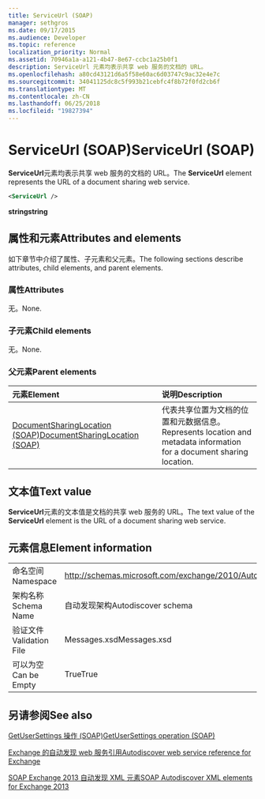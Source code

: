 ```yaml
---
title: ServiceUrl (SOAP)
manager: sethgros
ms.date: 09/17/2015
ms.audience: Developer
ms.topic: reference
localization_priority: Normal
ms.assetid: 70946a1a-a121-4b47-8e67-ccbc1a25b0f1
description: ServiceUrl 元素均表示共享 web 服务的文档的 URL。
ms.openlocfilehash: a80cd43121d6a5f58e60ac6d03747c9ac32e4e7c
ms.sourcegitcommit: 34041125dc8c5f993b21cebfc4f8b72f0fd2cb6f
ms.translationtype: MT
ms.contentlocale: zh-CN
ms.lasthandoff: 06/25/2018
ms.locfileid: "19827394"
---
```

# <a name="serviceurl-soap"></a><span data-ttu-id="c81dd-103">ServiceUrl (SOAP)</span><span class="sxs-lookup"><span data-stu-id="c81dd-103">ServiceUrl (SOAP)</span></span>

<span data-ttu-id="c81dd-104">**ServiceUrl**元素均表示共享 web 服务的文档的 URL。</span><span class="sxs-lookup"><span data-stu-id="c81dd-104">The **ServiceUrl** element represents the URL of a document sharing web service.</span></span> 
  
```XML
<ServiceUrl />
```

 <span data-ttu-id="c81dd-105">**string**</span><span class="sxs-lookup"><span data-stu-id="c81dd-105">**string**</span></span>
## <a name="attributes-and-elements"></a><span data-ttu-id="c81dd-106">属性和元素</span><span class="sxs-lookup"><span data-stu-id="c81dd-106">Attributes and elements</span></span>

<span data-ttu-id="c81dd-107">如下章节中介绍了属性、子元素和父元素。</span><span class="sxs-lookup"><span data-stu-id="c81dd-107">The following sections describe attributes, child elements, and parent elements.</span></span>
  
### <a name="attributes"></a><span data-ttu-id="c81dd-108">属性</span><span class="sxs-lookup"><span data-stu-id="c81dd-108">Attributes</span></span>

<span data-ttu-id="c81dd-109">无。</span><span class="sxs-lookup"><span data-stu-id="c81dd-109">None.</span></span>
  
### <a name="child-elements"></a><span data-ttu-id="c81dd-110">子元素</span><span class="sxs-lookup"><span data-stu-id="c81dd-110">Child elements</span></span>

<span data-ttu-id="c81dd-111">无。</span><span class="sxs-lookup"><span data-stu-id="c81dd-111">None.</span></span>
  
### <a name="parent-elements"></a><span data-ttu-id="c81dd-112">父元素</span><span class="sxs-lookup"><span data-stu-id="c81dd-112">Parent elements</span></span>

|<span data-ttu-id="c81dd-113">**元素**</span><span class="sxs-lookup"><span data-stu-id="c81dd-113">**Element**</span></span>|<span data-ttu-id="c81dd-114">**说明**</span><span class="sxs-lookup"><span data-stu-id="c81dd-114">**Description**</span></span>|
|:-----|:-----|
|[<span data-ttu-id="c81dd-115">DocumentSharingLocation (SOAP)</span><span class="sxs-lookup"><span data-stu-id="c81dd-115">DocumentSharingLocation (SOAP)</span></span>](documentsharinglocation-soap.md) <br/> |<span data-ttu-id="c81dd-116">代表共享位置为文档的位置和元数据信息。</span><span class="sxs-lookup"><span data-stu-id="c81dd-116">Represents location and metadata information for a document sharing location.</span></span>  <br/> |
   
## <a name="text-value"></a><span data-ttu-id="c81dd-117">文本值</span><span class="sxs-lookup"><span data-stu-id="c81dd-117">Text value</span></span>

<span data-ttu-id="c81dd-118">**ServiceUrl**元素的文本值是文档的共享 web 服务的 URL。</span><span class="sxs-lookup"><span data-stu-id="c81dd-118">The text value of the **ServiceUrl** element is the URL of a document sharing web service.</span></span> 
  
## <a name="element-information"></a><span data-ttu-id="c81dd-119">元素信息</span><span class="sxs-lookup"><span data-stu-id="c81dd-119">Element information</span></span>

|||
|:-----|:-----|
|<span data-ttu-id="c81dd-120">命名空间</span><span class="sxs-lookup"><span data-stu-id="c81dd-120">Namespace</span></span>  <br/> |http://schemas.microsoft.com/exchange/2010/Autodiscover  <br/> |
|<span data-ttu-id="c81dd-121">架构名称</span><span class="sxs-lookup"><span data-stu-id="c81dd-121">Schema Name</span></span>  <br/> |<span data-ttu-id="c81dd-122">自动发现架构</span><span class="sxs-lookup"><span data-stu-id="c81dd-122">Autodiscover schema</span></span>  <br/> |
|<span data-ttu-id="c81dd-123">验证文件</span><span class="sxs-lookup"><span data-stu-id="c81dd-123">Validation File</span></span>  <br/> |<span data-ttu-id="c81dd-124">Messages.xsd</span><span class="sxs-lookup"><span data-stu-id="c81dd-124">Messages.xsd</span></span>  <br/> |
|<span data-ttu-id="c81dd-125">可以为空</span><span class="sxs-lookup"><span data-stu-id="c81dd-125">Can be Empty</span></span>  <br/> |<span data-ttu-id="c81dd-126">True</span><span class="sxs-lookup"><span data-stu-id="c81dd-126">True</span></span>  <br/> |
   
## <a name="see-also"></a><span data-ttu-id="c81dd-127">另请参阅</span><span class="sxs-lookup"><span data-stu-id="c81dd-127">See also</span></span>



[<span data-ttu-id="c81dd-128">GetUserSettings 操作 (SOAP)</span><span class="sxs-lookup"><span data-stu-id="c81dd-128">GetUserSettings operation (SOAP)</span></span>](getusersettings-operation-soap.md)


[<span data-ttu-id="c81dd-129">Exchange 的自动发现 web 服务引用</span><span class="sxs-lookup"><span data-stu-id="c81dd-129">Autodiscover web service reference for Exchange</span></span>](autodiscover-web-service-reference-for-exchange.md)
  
[<span data-ttu-id="c81dd-130">SOAP Exchange 2013 自动发现 XML 元素</span><span class="sxs-lookup"><span data-stu-id="c81dd-130">SOAP Autodiscover XML elements for Exchange 2013</span></span>](soap-autodiscover-xml-elements-for-exchange-2013.md)

